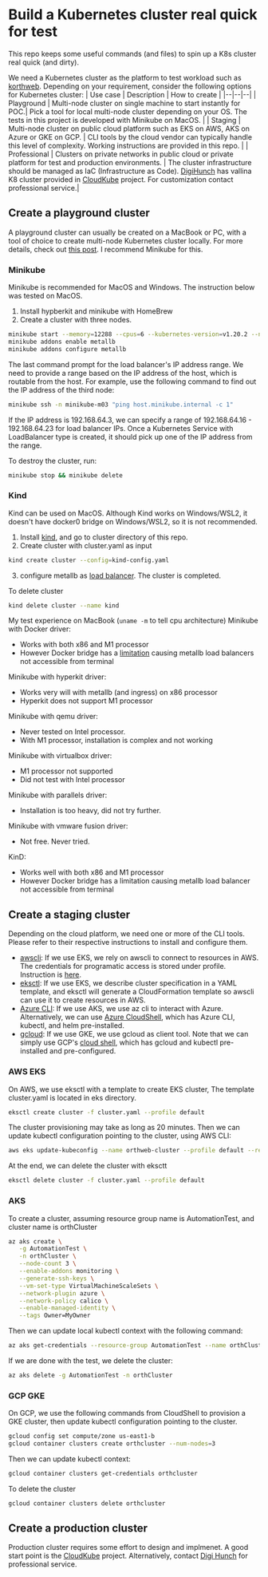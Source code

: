 # Build a Kubernetes cluster real quick for test
This repo keeps some useful commands (and files) to spin up a K8s cluster real quick (and dirty).

We need a Kubernetes cluster as the platform to test workload such as [korthweb](https://github.com/digihunch/korthweb). Depending on your requirement, consider the following options for Kubernetes cluster:
| Use case | Description | How to create |
|--|--|--|
| Playground | Multi-node cluster on single machine to start instantly for POC.| Pick a tool for local multi-node cluster depending on your OS. The tests in this project is developed with Minikube on MacOS.  |
| Staging | Multi-node cluster on public cloud platform such as EKS on AWS, AKS on Azure or GKE on GCP. | CLI tools by the cloud vendor can typically handle this level of complexity. Working instructions are provided in this repo. |
| Professional | Clusters on private networks in public cloud or private platform for test and production environments.  | The cluster infrastructure should be managed as IaC (Infrastructure as Code). [DigiHunch](https://www.digihunch.com/contact/) has vallina K8 cluster provided in [CloudKube](https://github.com/digihunch/cloudkube) project. For customization contact professional service.|

## Create a playground cluster 
A playground cluster can usually be created on a MacBook or PC, with a tool of choice to create multi-node Kubernetes cluster locally. For more details, check out [this post](https://www.digihunch.com/2021/09/single-node-kubernetes-cluster-minikube/). I recommend Minikube for this. 
### Minikube
Minikube is recommended for MacOS and Windows. The instruction below was tested on MacOS.
1. Install hypberkit and minikube with HomeBrew
2. Create a cluster with three nodes.
```sh
minikube start --memory=12288 --cpus=6 --kubernetes-version=v1.20.2 --nodes 3 --container-runtime=containerd --driver=hyperkit --disk-size=150g
minikube addons enable metallb
minikube addons configure metallb
```
The last command prompt for the load balancer's IP address range. We need to provide a range based on the IP address of the host, which is routable from the host. For example, use the following command to find out the IP address of the third node:

```sh
minikube ssh -n minikube-m03 "ping host.minikube.internal -c 1"
```
If the IP address is 192.168.64.3, we can specify a range of 192.168.64.16 - 192.168.64.23 for load balancer IPs. Once a Kubernetes Service with LoadBalancer type is created, it should pick up one of the IP address from the range.

To destroy the cluster, run:
```sh
minikube stop && minikube delete
```
### Kind
Kind can be used on MacOS. Although Kind works on Windows/WSL2, it doesn't have docker0 bridge on Windows/WSL2, so it is not recommended.
1. Install [kind](https://kind.sigs.k8s.io/docs/user/quick-start/#installing-from-release-binaries), and go to cluster directory of this repo.
2. Create cluster with cluster.yaml as input
```sh
kind create cluster --config=kind-config.yaml
```
3. configure metallb as [load balancer](https://kind.sigs.k8s.io/docs/user/loadbalancer/#installing-metallb-using-default-manifests). The cluster is completed.

To delete cluster
```sh
kind delete cluster --name kind
```

My test experience on MacBook (`uname -m` to tell cpu architecture)
Minikube with Docker driver:
- Works with both x86 and M1 processor
- However Docker bridge has a [limitation](https://github.com/kubernetes/minikube/issues/13795) causing metallb load balancers not accessible from terminal

Minikube with hyperkit driver:
- Works very will with metallb (and ingress) on x86 processor
- Hyperkit does not support M1 processor

Minikube with qemu driver:
- Never tested on Intel processor. 
- With M1 processor, installation is complex and not working

Minikube with virtualbox driver:
- M1 processor not supported
- Did not test with Intel processor

Minikube with parallels driver:
- Installation is too heavy, did not try further. 

Minikube with vmware fusion driver:
- Not free. Never tried.

KinD:
- Works well with both x86 and M1 processor
- However Docker bridge has a limitation causing metallb load balancer not accessible from terminal

## Create a staging cluster
Depending on the cloud platform, we need one or more of the CLI tools. Please refer to their respective instructions to install  and configure them. 
* [awscli](https://docs.aws.amazon.com/cli/latest/userguide/install-cliv2.html): If we use EKS, we rely on awscli to connect to resources in AWS. The credentials for programatic access is stored under profile. Instruction is [here](https://docs.aws.amazon.com/cli/latest/userguide/cli-configure-quickstart.html). 
* [eksctl](https://docs.aws.amazon.com/eks/latest/userguide/eksctl.html): If we use EKS, we describe cluster specification in a YAML template, and eksctl will generate a CloudFormation template so awscli can use it to create resources in AWS.
* [Azure CLI](https://docs.microsoft.com/en-us/cli/azure/): If we use AKS, we use az cli to interact with Azure. Alternatively, we can use [Azure CloudShell](https://docs.microsoft.com/en-us/azure/cloud-shell/overview), which has Azure CLI, kubectl, and helm pre-installed.
* [gcloud](https://cloud.google.com/sdk/docs/install): If we use GKE, we use gcloud as client tool. Note that we can simply use GCP's [cloud shell](https://cloud.google.com/shell), which has gcloud and kubectl pre-installed and pre-configured.

### AWS EKS

On AWS, we use eksctl with a template to create EKS cluster,  The template cluster.yaml is located in eks directory.
```sh
eksctl create cluster -f cluster.yaml --profile default
```
The cluster provisioning may take as long as 20 minutes.  Then we can update kubectl configuration pointing to the cluster, using AWS CLI:
```sh
aws eks update-kubeconfig --name orthweb-cluster --profile default --region us-east-1 
```
At the end, we can delete the cluster with eksctt
```sh
eksctl delete cluster -f cluster.yaml --profile default
```
### AKS
To create a cluster, assuming resource group name is AutomationTest, and cluster name is orthCluster
```sh
az aks create \
   -g AutomationTest \
   -n orthCluster \
   --node-count 3 \
   --enable-addons monitoring \
   --generate-ssh-keys \
   --vm-set-type VirtualMachineScaleSets \
   --network-plugin azure \
   --network-policy calico \
   --enable-managed-identity \
   --tags Owner=MyOwner
```
Then we can update local kubectl context with the following command:
```sh
az aks get-credentials --resource-group AutomationTest --name orthCluster
```
If we are done with the test, we delete the cluster:
```sh
az aks delete -g AutomationTest -n orthCluster
```

### GCP GKE
On GCP, we use the following commands from CloudShell to provision a GKE cluster, then update kubectl configuration pointing to the cluster.
```sh
gcloud config set compute/zone us-east1-b
gcloud container clusters create orthcluster --num-nodes=3
```
Then we can update kubectl context:
```sh
gcloud container clusters get-credentials orthcluster
```
To delete the cluster
```sh
gcloud container clusters delete orthcluster
```

## Create a production cluster
Production cluster requires some effort to design and implmenet. A good start point is the [CloudKube](https://github.com/digihunch/cloudkube) project. Alternatively, contact [Digi Hunch](https://www.digihunch.com/contact/) for professional service. 
